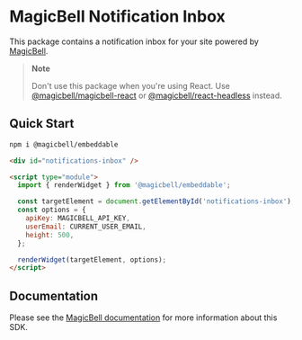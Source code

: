 # MagicBell Notification Inbox

This package contains a notification inbox for your site powered by [MagicBell](https://magicbell.com).

> **Note**
>
> Don't use this package when you're using React. Use [@magicbell/magicbell-react](https://github.com/magicbell-io/magicbell-js/tree/main/packages/react) or [@magicbell/react-headless](https://github.com/magicbell-io/magicbell-js/tree/main/packages/react-headless) instead.

## Quick Start

```sh
npm i @magicbell/embeddable
```

```html
<div id="notifications-inbox" />

<script type="module">
  import { renderWidget } from '@magicbell/embeddable';

  const targetElement = document.getElementById('notifications-inbox');
  const options = {
    apiKey: MAGICBELL_API_KEY,
    userEmail: CURRENT_USER_EMAIL,
    height: 500,
  };

  renderWidget(targetElement, options);
</script>
```

## Documentation

Please see the [MagicBell documentation](https://magicbell.com/docs/libraries/embeddable) for more information about this SDK.
